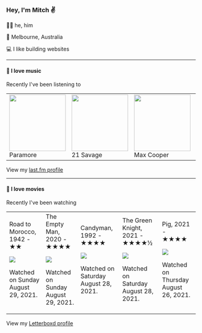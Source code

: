 <article><h3>Hey, I&#x27;m Mitch ✌️</h3><section><p>🙆‍♂️ he, him</p><p>📍 Melbourne, Australia</p><p>💻 I like building websites</p></section><hr/><section><h4>💽 I love music</h4><p>Recently I&#x27;ve been listening to</p><table><tbody><td><img src="https://lastfm.freetls.fastly.net/i/u/174s/b7a4b3000d0c431fbce299986ac51c48.png" height="150px" alt="" role="presentation"/><br/>Paramore</td><td><img src="https://lastfm.freetls.fastly.net/i/u/174s/a1c7f85d3a9b9b219ddc0c16d9d16c4d.png" height="150px" alt="" role="presentation"/><br/>21 Savage</td><td><img src="https://lastfm.freetls.fastly.net/i/u/174s/d41fb47241250278245651feda498bbb.png" height="150px" alt="" role="presentation"/><br/>Max Cooper</td><td><img src="https://lastfm.freetls.fastly.net/i/u/174s/73ff2d6aea6d465ac6b9a697ce4c6168.png" height="150px" alt="" role="presentation"/><br/>Fall Out Boy</td><td><img src="https://lastfm.freetls.fastly.net/i/u/174s/514ee2ab45cb48b796416288a8633c10.png" height="150px" alt="" role="presentation"/><br/>Sigur Rós</td></tbody></table><span>View my <a href="https://www.last.fm/user/mylsb">last.fm profile</a></span></section><hr/><section><h4>📼 I love movies</h4><p>Recently I&#x27;ve been watching</p><table><tbody><td>Road to Morocco, 1942 - ★★<br/><span> <p><img src="https://a.ltrbxd.com/resized/film-poster/3/0/8/6/3/30863-road-to-morocco-0-500-0-750-crop.jpg?k=e0d90086c0"/></p> <p>Watched on Sunday August 29, 2021.</p> </span></td><td>The Empty Man, 2020 - ★★★★<br/><span> <p><img src="https://a.ltrbxd.com/resized/film-poster/4/4/6/2/6/9/446269-the-empty-man-0-500-0-750-crop.jpg?k=c9136971c4"/></p> <p>Watched on Sunday August 29, 2021.</p> </span></td><td>Candyman, 1992 - ★★★★<br/><span> <p><img src="https://a.ltrbxd.com/resized/sm/upload/hs/ok/6b/1z/w5YQqrwzreHfa7RmXCB7rpLLxbe-0-500-0-750-crop.jpg?k=19f871f6ad"/></p> <p>Watched on Saturday August 28, 2021.</p> </span></td><td>The Green Knight, 2021 - ★★★★½<br/><span> <p><img src="https://a.ltrbxd.com/resized/film-poster/4/8/8/3/9/9/488399-the-green-knight-0-500-0-750-crop.jpg?k=4c209af8dd"/></p> <p>Watched on Saturday August 28, 2021.</p> </span></td><td>Pig, 2021 - ★★★★<br/><span> <p><img src="https://a.ltrbxd.com/resized/film-poster/5/6/1/7/6/3/561763-pig-0-500-0-750-crop.jpg?k=2d1cd5e9ef"/></p> <p>Watched on Thursday August 26, 2021.</p> </span></td></tbody></table><span>View my <a href="https://letterboxd.com/myslab/">Letterboxd profile</a></span></section></article>
